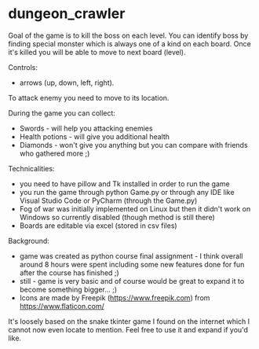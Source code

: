 # dungeon_crawler
Goal of the game is to kill the boss on each level. You can identify boss by finding special monster which is always one of a kind on each board. 
Once it's killed you will be able to move to next board (level).

Controls:

* arrows (up, down, left, right).

To attack enemy you need to move to its location.

During the game you can collect: 
* Swords - will help you attacking enemies
* Health potions - will give you additional health
* Diamonds - won't give you anything but you can compare with friends who gathered more ;)

Technicalities: 
* you need to have pillow and Tk installed in order to run the game
* you run the game through python Game.py or through any IDE like Visual Studio Code or PyCharm (through the Game.py)
* Fog of war was initially implemented on Linux but then it didn't work on Windows so currently disabled (though method is still there)
* Boards are editable via excel (stored in csv files)

Background: 
* game was created as python course final assignment - I think overall around 8 hours were spent including some new features done for fun after the course has finished ;)
* still - game is very basic and of course would be great to expand it to become something bigger... ;)
* Icons are made by Freepik (https://www.freepik.com) from https://www.flaticon.com/

It's loosely based on the snake tkinter game I found on the internet which I cannot now even locate to mention.
Feel free to use it and expand if you'd like.

